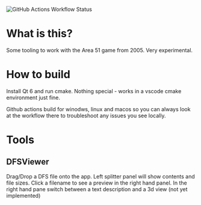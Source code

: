 ![GitHub Actions Workflow Status](https://img.shields.io/github/actions/workflow/status/bigianb/engine-51/cmake-multi-platform.yml)

# What is this?

Some tooling to work with the Area 51 game from 2005.
Very experimental.

# How to build

Install Qt 6 and run cmake. Nothing special - works in a vscode cmake environment just fine.

Github actions build for winodws, linux and macos so you can always look at the workflow there to troubleshoot any issues you see locally.

# Tools

## DFSViewer
Drag/Drop a DFS file onto the app. Left splitter panel will show contents and file sizes. Click a filename to see a preview in the right hand panel.
In the right hand pane switch between a text description and a 3d view (not yet implemented)
